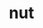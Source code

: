 ---
title: "nut"
layout: cache
categories: [package, develop]
meta: {"versions": ["0.1.1"], "compilers": ["gcc@=7.3.1"], "oss": ["amzn2"], "platforms": ["linux"], "targets": ["aarch64", "neoverse_n1", "x86_64_v3"], "stacks": ["aws-ahug", "aws-ahug-aarch64", "root"], "num_specs": 14, "num_specs_by_stack": {"root": 14, "aws-ahug-aarch64": 12, "aws-ahug": 2}}
spec_details: [{"hash": "2zisefodru3klx4dyfupeine3tjrv4b6", "compiler": "gcc@=7.3.1", "versions": ["0.1.1"], "os": "amzn2", "platform": "linux", "target": "aarch64", "variants": ["build_system=cmake", "build_type=RelWithDebInfo", "generator=make", "~ipo"], "stacks": ["root", "aws-ahug-aarch64"], "size": "-", "tarball": "https://binaries.spack.io/develop/build_cache/linux-amzn2-aarch64/gcc-7.3.1/nut-0.1.1/linux-amzn2-aarch64-gcc-7.3.1-nut-0.1.1-2zisefodru3klx4dyfupeine3tjrv4b6.spack"}, {"hash": "76xyvtsnp5fdq3hqceg34q5j2vujjam5", "compiler": "gcc@=7.3.1", "versions": ["0.1.1"], "os": "amzn2", "platform": "linux", "target": "aarch64", "variants": ["build_system=cmake", "build_type=Release", "generator=make", "~ipo"], "stacks": ["root", "aws-ahug-aarch64"], "size": "-", "tarball": "https://binaries.spack.io/develop/build_cache/linux-amzn2-aarch64/gcc-7.3.1/nut-0.1.1/linux-amzn2-aarch64-gcc-7.3.1-nut-0.1.1-76xyvtsnp5fdq3hqceg34q5j2vujjam5.spack"}, {"hash": "rozdi2xcq73dqtmd2xddoyljwfz6lfxf", "compiler": "gcc@=7.3.1", "versions": ["0.1.1"], "os": "amzn2", "platform": "linux", "target": "aarch64", "variants": ["build_system=cmake", "build_type=RelWithDebInfo", "generator=make", "~ipo"], "stacks": ["root", "aws-ahug-aarch64"], "size": "-", "tarball": "https://binaries.spack.io/develop/build_cache/linux-amzn2-aarch64/gcc-7.3.1/nut-0.1.1/linux-amzn2-aarch64-gcc-7.3.1-nut-0.1.1-rozdi2xcq73dqtmd2xddoyljwfz6lfxf.spack"}, {"hash": "vwx7lgudwplq3qulczrpmvagaasbheya", "compiler": "gcc@=7.3.1", "versions": ["0.1.1"], "os": "amzn2", "platform": "linux", "target": "aarch64", "variants": ["build_system=cmake", "build_type=RelWithDebInfo", "generator=make", "~ipo"], "stacks": ["root", "aws-ahug-aarch64"], "size": "-", "tarball": "https://binaries.spack.io/develop/build_cache/linux-amzn2-aarch64/gcc-7.3.1/nut-0.1.1/linux-amzn2-aarch64-gcc-7.3.1-nut-0.1.1-vwx7lgudwplq3qulczrpmvagaasbheya.spack"}, {"hash": "4pywz6myckjgr7ia4jgnnc6q7pec2dgw", "compiler": "gcc@=7.3.1", "versions": ["0.1.1"], "os": "amzn2", "platform": "linux", "target": "aarch64", "variants": ["build_system=cmake", "build_type=RelWithDebInfo", "generator=make", "~ipo"], "stacks": ["root", "aws-ahug-aarch64"], "size": "-", "tarball": "https://binaries.spack.io/develop/build_cache/linux-amzn2-aarch64/gcc-7.3.1/nut-0.1.1/linux-amzn2-aarch64-gcc-7.3.1-nut-0.1.1-4pywz6myckjgr7ia4jgnnc6q7pec2dgw.spack"}, {"hash": "thuwvvxzvtaatnca7ucs4th5rg6bl6o2", "compiler": "gcc@=7.3.1", "versions": ["0.1.1"], "os": "amzn2", "platform": "linux", "target": "aarch64", "variants": ["build_system=cmake", "build_type=Release", "generator=make", "~ipo"], "stacks": ["root", "aws-ahug-aarch64"], "size": "-", "tarball": "https://binaries.spack.io/develop/build_cache/linux-amzn2-aarch64/gcc-7.3.1/nut-0.1.1/linux-amzn2-aarch64-gcc-7.3.1-nut-0.1.1-thuwvvxzvtaatnca7ucs4th5rg6bl6o2.spack"}, {"hash": "x2els45rkagz3c5mg4en3qwc6dgiyorh", "compiler": "gcc@=7.3.1", "versions": ["0.1.1"], "os": "amzn2", "platform": "linux", "target": "neoverse_n1", "variants": ["build_system=cmake", "build_type=RelWithDebInfo", "generator=make", "~ipo"], "stacks": ["root", "aws-ahug-aarch64"], "size": "-", "tarball": "https://binaries.spack.io/develop/build_cache/linux-amzn2-neoverse_n1/gcc-7.3.1/nut-0.1.1/linux-amzn2-neoverse_n1-gcc-7.3.1-nut-0.1.1-x2els45rkagz3c5mg4en3qwc6dgiyorh.spack"}, {"hash": "k634236mfreapd56e7fjl6nnhimjicm6", "compiler": "gcc@=7.3.1", "versions": ["0.1.1"], "os": "amzn2", "platform": "linux", "target": "neoverse_n1", "variants": ["build_system=cmake", "build_type=RelWithDebInfo", "generator=make", "~ipo"], "stacks": ["root", "aws-ahug-aarch64"], "size": "-", "tarball": "https://binaries.spack.io/develop/build_cache/linux-amzn2-neoverse_n1/gcc-7.3.1/nut-0.1.1/linux-amzn2-neoverse_n1-gcc-7.3.1-nut-0.1.1-k634236mfreapd56e7fjl6nnhimjicm6.spack"}, {"hash": "tg7k75molu5hbvarpixs6sbpbjw4ax5n", "compiler": "gcc@=7.3.1", "versions": ["0.1.1"], "os": "amzn2", "platform": "linux", "target": "neoverse_n1", "variants": ["build_system=cmake", "build_type=RelWithDebInfo", "generator=make", "~ipo"], "stacks": ["root", "aws-ahug-aarch64"], "size": "-", "tarball": "https://binaries.spack.io/develop/build_cache/linux-amzn2-neoverse_n1/gcc-7.3.1/nut-0.1.1/linux-amzn2-neoverse_n1-gcc-7.3.1-nut-0.1.1-tg7k75molu5hbvarpixs6sbpbjw4ax5n.spack"}, {"hash": "pjepi5rno3io7efuyxyzcazmglkzkvaf", "compiler": "gcc@=7.3.1", "versions": ["0.1.1"], "os": "amzn2", "platform": "linux", "target": "neoverse_n1", "variants": ["build_system=cmake", "build_type=RelWithDebInfo", "generator=make", "~ipo"], "stacks": ["root", "aws-ahug-aarch64"], "size": "-", "tarball": "https://binaries.spack.io/develop/build_cache/linux-amzn2-neoverse_n1/gcc-7.3.1/nut-0.1.1/linux-amzn2-neoverse_n1-gcc-7.3.1-nut-0.1.1-pjepi5rno3io7efuyxyzcazmglkzkvaf.spack"}, {"hash": "sorh76bi5aawrkade4i25fsoadnwvgee", "compiler": "gcc@=7.3.1", "versions": ["0.1.1"], "os": "amzn2", "platform": "linux", "target": "neoverse_n1", "variants": ["build_system=cmake", "build_type=Release", "generator=make", "~ipo"], "stacks": ["root", "aws-ahug-aarch64"], "size": "-", "tarball": "https://binaries.spack.io/develop/build_cache/linux-amzn2-neoverse_n1/gcc-7.3.1/nut-0.1.1/linux-amzn2-neoverse_n1-gcc-7.3.1-nut-0.1.1-sorh76bi5aawrkade4i25fsoadnwvgee.spack"}, {"hash": "yzftbcq4sqx5tzfzkjyle3n2ilbtlodq", "compiler": "gcc@=7.3.1", "versions": ["0.1.1"], "os": "amzn2", "platform": "linux", "target": "neoverse_n1", "variants": ["build_system=cmake", "build_type=Release", "generator=make", "~ipo"], "stacks": ["root", "aws-ahug-aarch64"], "size": "-", "tarball": "https://binaries.spack.io/develop/build_cache/linux-amzn2-neoverse_n1/gcc-7.3.1/nut-0.1.1/linux-amzn2-neoverse_n1-gcc-7.3.1-nut-0.1.1-yzftbcq4sqx5tzfzkjyle3n2ilbtlodq.spack"}, {"hash": "7ghafmn6grzszehx6tm274qoq6g25mmd", "compiler": "gcc@=7.3.1", "versions": ["0.1.1"], "os": "amzn2", "platform": "linux", "target": "x86_64_v3", "variants": ["build_system=cmake", "build_type=Release", "generator=make", "~ipo"], "stacks": ["root", "aws-ahug"], "size": "-", "tarball": "https://binaries.spack.io/develop/build_cache/linux-amzn2-x86_64_v3/gcc-7.3.1/nut-0.1.1/linux-amzn2-x86_64_v3-gcc-7.3.1-nut-0.1.1-7ghafmn6grzszehx6tm274qoq6g25mmd.spack"}, {"hash": "c6sokuk3ajydugvfrwlj2zvfzvuptd4v", "compiler": "gcc@=7.3.1", "versions": ["0.1.1"], "os": "amzn2", "platform": "linux", "target": "x86_64_v3", "variants": ["build_system=cmake", "build_type=RelWithDebInfo", "generator=make", "~ipo"], "stacks": ["root", "aws-ahug"], "size": "-", "tarball": "https://binaries.spack.io/develop/build_cache/linux-amzn2-x86_64_v3/gcc-7.3.1/nut-0.1.1/linux-amzn2-x86_64_v3-gcc-7.3.1-nut-0.1.1-c6sokuk3ajydugvfrwlj2zvfzvuptd4v.spack"}]
---